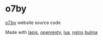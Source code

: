 # o7by
[o7.by](http://o7.by) website source code

Made with [lapis](https://leafo.net/lapis/), [openresty](https://openresty.org/en/), [lua](https://www.lua.org/), [nginx](https://www.nginx.com/) [bulma](https://bulma.io/)
